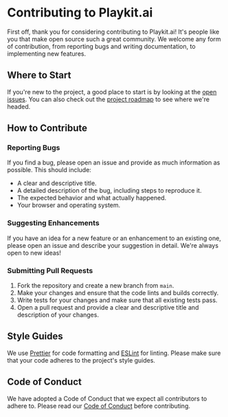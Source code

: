 # Contributing to Playkit.ai

First off, thank you for considering contributing to Playkit.ai! It's people like you that make open source such a great community. We welcome any form of contribution, from reporting bugs and writing documentation, to implementing new features.

## Where to Start

If you're new to the project, a good place to start is by looking at the [open issues](https://github.com/your-username/playkit-ai/issues). You can also check out the [project roadmap](#) to see where we're headed.

## How to Contribute

### Reporting Bugs

If you find a bug, please open an issue and provide as much information as possible. This should include:

*   A clear and descriptive title.
*   A detailed description of the bug, including steps to reproduce it.
*   The expected behavior and what actually happened.
*   Your browser and operating system.

### Suggesting Enhancements

If you have an idea for a new feature or an enhancement to an existing one, please open an issue and describe your suggestion in detail. We're always open to new ideas!

### Submitting Pull Requests

1.  Fork the repository and create a new branch from `main`.
2.  Make your changes and ensure that the code lints and builds correctly.
3.  Write tests for your changes and make sure that all existing tests pass.
4.  Open a pull request and provide a clear and descriptive title and description of your changes.

## Style Guides

We use [Prettier](https://prettier.io/) for code formatting and [ESLint](https://eslint.org/) for linting. Please make sure that your code adheres to the project's style guides.

## Code of Conduct

We have adopted a Code of Conduct that we expect all contributors to adhere to. Please read our [Code of Conduct](CODE_OF_CONDUCT.md) before contributing.
